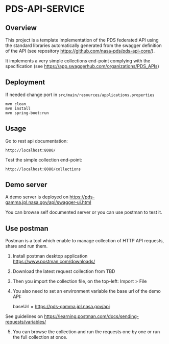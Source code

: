 # PDS-API-SERVICE

## Overview

This project is a template implementation of the PDS federated API using the standard libraries automatically generated from the swagger definition of the API (see repository https://github.com/nasa-pds/pds-api-core/).

It implements a very simple collections end-point complying with the specification (see https://app.swaggerhub.com/organizations/PDS_APIs)


## Deployment

If needed change port in `src/main/resources/applications.properties`


    mvn clean
    mvn install
    mvn spring-boot:run
    
    
## Usage

Go to rest api documentation:

    http://localhost:8080/
    
    
Test the simple collection end-point:

    http://localhost:8080/collections
    
## Demo server

A demo server is deployed on https://pds-gamma.jpl.nasa.gov/api/swagger-ui.html

You can browse self documented server or you can use postman to test it.

## Use postman

Postman is a tool which enable to manage collection of HTTP API requests, share and run them.

1. Install postman desktop application https://www.postman.com/downloads/

2. Download the latest request collection from TBD

3. Then you import the collection file, on the top-left: Import > File

4. You also need to set an environment variable the base url of the demo API:

    baseUrl = https://pds-gamma.jpl.nasa.gov/api

See guidelines on https://learning.postman.com/docs/sending-requests/variables/


5. You can browse the collection and run the requests one by one or run the full collection at once.

    

